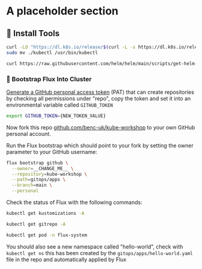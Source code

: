 # A placeholder section

## 💾 Install Tools

```bash
curl -LO "https://dl.k8s.io/release/$(curl -L -s https://dl.k8s.io/release/stable.txt)/bin/linux/amd64/kubectl"
sudo mv ./kubectl /usr/bin/kubectl
```

```bash
curl https://raw.githubusercontent.com/helm/helm/main/scripts/get-helm-3 | bash
```

### 🥾 Bootstrap Flux Into Cluster

[Generate a GitHub personal access token](https://github.com/settings/tokens) (PAT) that can create repositories by checking all permissions under "repo", copy the token and set it into an environmental variable called `GITHUB_TOKEN`

```bash
export GITHUB_TOKEN={NEW_TOKEN_VALUE}
```

Now fork this repo [github.com/benc-uk/kube-workshop](https://github.com/benc-uk/kube-workshop) to your own GitHub personal account.

Run the Flux bootstrap which should point to your fork by setting the owner parameter to your GitHub username:

```bash
flux bootstrap github \
  --owner=__CHANGE_ME__ \
  --repository=kube-workshop \
  --path=gitops/apps \
  --branch=main \
  --personal
```

Check the status of Flux with the following commands:

```bash
kubectl get kustomizations -A

kubectl get gitrepo -A

kubectl get pod -n flux-system
```

You should also see a new namespace called "hello-world", check with `kubectl get ns` this has been created by the `gitops/apps/hello-world.yaml` file in the repo and automatically applied by Flux

